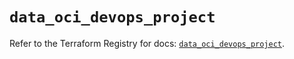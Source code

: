 # `data_oci_devops_project`

Refer to the Terraform Registry for docs: [`data_oci_devops_project`](https://registry.terraform.io/providers/hashicorp/oci/7.19.0/docs/data-sources/devops_project).
